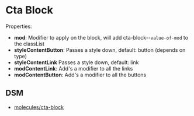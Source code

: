 # Cta Block

Properties:
- **mod**: Modifier to apply on the block, will add cta-block--`value-of-mod` to the classList
- **styleContentButton**: Passes a style down, default: button (depends on type)
- **styleContentLink**  Passes a style down, default: link
- **modContentLink**: Add's a modifier to all the links
- **modContentButton**: Add's a modifier to all the buttons

## DSM
* [molecules/cta-block](https://ultimaker.invisionapp.com/dsm/ultimaker/ultimaker-com/asset/components/5c6bed09ceb5ad409bfbb317)
